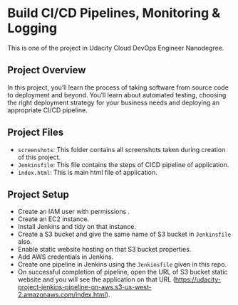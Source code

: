 # Build CI/CD Pipelines, Monitoring & Logging
This is one of the project in Udacity Cloud DevOps Engineer Nanodegree.

## Project Overview
In this project, you’ll learn the process of taking software from source code to deployment and beyond. You’ll learn about automated testing, choosing the right deployment strategy for your business needs and deploying an appropriate CI/CD pipeline.

## Project Files

- `screenshots`: This folder contains all screenshots taken during creation of this project.
- `Jenkinsfile`: This file contains the steps of CICD pipeline of application.
- `index.html`: This is main html file of application.

## Project Setup

- Create an IAM user with permissions .
- Create an EC2 instance.
- Install Jenkins and tidy on that instance.
- Create a S3 bucket and give the same name of S3 bucket in `Jenkinsfile` also.
- Enable static website hosting on that S3 bucket properties.
- Add AWS credentials in Jenkins.
- Create one pipeline in Jenkins using the `Jenkinsfile` given in this repo.
- On successful completion of pipeline, open the URL of S3 bucket static website and you will see the application on that URL (https://udacity-project-jenkins-pipeline-on-aws.s3-us-west-2.amazonaws.com/index.html).
